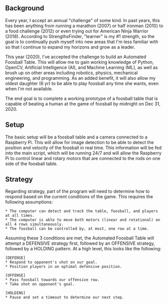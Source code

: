 
## Background
Every year, I accept an annual "challenge" of some kind. In past years, this has been anything from running a marathon (2007) or half ironman (2010) to a food challenge (2012) or even trying out for American Ninja Warrior (2018). According to StrengthsFinder, "learner" is my #1 strength, so the goal is to continually push myself into new areas that I'm less familiar with so that I continue to expand my horizons and grow as a leader.

This year (2020), I've accepted the challenge to build an Automated Foosball Table. This will allow me to gain working knowledge of Python, OpenCV, Artificial Intelligence (AI), and Machine Learning (ML), as well as brush up on other areas including robotics, physics, mechanical engineering, and programming. As an added benefit, it will also allow my oldest daughter (6 yr) to be able to play foosball any time she wants, even when I'm not available.

The end goal is to complete a working prototype of a foosball table that is capable of beating a human at the game of foosball by midnight on Dec 31, 2020.


## Setup
The basic setup will be a foosball table and a camera connected to a Raspberry Pi. This will allow for image detection to be able to detect the position and velocity of the foosball in real time. This information will be fed into the main script, which will be running 24/7 and will allow the Raspberry Pi to control linear and rotary motors that are connected to the rods on one side of the foosball table.


## Strategy
Regarding strategy, part of the program will need to determine how to respond based on the current conditions of the game. This requires the following assumptions:

```
* The computer can detect and track the table, foosball, and players at all times.
* The computer is able to move both motors (linear and rotational) on all 4 rows simultaneously.
* The foosball can be controlled by, at most, one row at a time.
```

Assuming these 3 conditions are met, the Automated Foosball Table will attempt a DEFENSIVE strategy first, followed by an OFFENSIVE strategy, followed by a HOLDING pattern. At a high level, this looks like the following:

```
[DEFENSE]
* Respond to opponent's shot on our goal.
* Position players in an optimal defensive position.

[OFFENSE]
* Pass foosball towards our offensive row.
* Take shot on opponent's goal.

[HOLDING]
* Pause and set a timeout to determine our next step.
```
